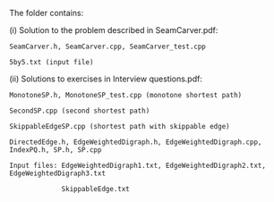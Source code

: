 The folder contains:

(i) Solution to the problem described in SeamCarver.pdf:

    SeamCarver.h, SeamCarver.cpp, SeamCarver_test.cpp
    
    5by5.txt (input file)

(ii) Solutions to exercises in Interview questions.pdf:

    MonotoneSP.h, MonotoneSP_test.cpp (monotone shortest path)
    
    SecondSP.cpp (second shortest path)
    
    SkippableEdgeSP.cpp (shortest path with skippable edge)
    
    DirectedEdge.h, EdgeWeightedDigraph.h, EdgeWeightedDigraph.cpp, IndexPQ.h, SP.h, SP.cpp
    
    Input files: EdgeWeightedDigraph1.txt, EdgeWeightedDigraph2.txt, EdgeWeightedDigraph3.txt
    
                 SkippableEdge.txt 
    
    

